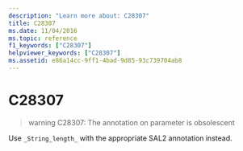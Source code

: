 ```yaml
---
description: "Learn more about: C28307"
title: C28307
ms.date: 11/04/2016
ms.topic: reference
f1_keywords: ["C28307"]
helpviewer_keywords: ["C28307"]
ms.assetid: e86a14cc-9ff1-4bad-9d85-93c739704ab8
---
```

# C28307

> warning C28307: The annotation on parameter is obsolescent

Use `_String_length_` with the appropriate SAL2 annotation instead.
